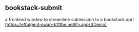 ## bookstack-submit
a frontend window to streamline submission to a bookstack api
![https://effulgent-swan-b11fbe.netlify.app/](Demo)
